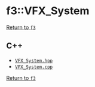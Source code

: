 # f3::VFX_System

[Return to `f3`](/docs/f3.md)

## C++

- [`VFX_System.hpp`](/c++/include/VFX_System.hpp)
- [`VFX_System.cpp`](/c++/source/VFX_System.cpp)

[Return to `f3`](/docs/f3.md)
